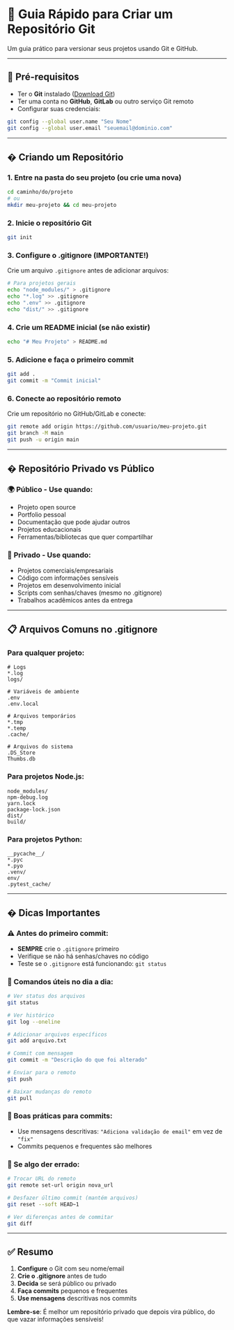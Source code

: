 # 🚀 Guia Rápido para Criar um Repositório Git

Um guia prático para versionar seus projetos usando Git e GitHub.

------------------------------------------------------------------------

## 📝 Pré-requisitos

-   Ter o **Git** instalado ([Download Git](https://git-scm.com/downloads))
-   Ter uma conta no **GitHub**, **GitLab** ou outro serviço Git remoto
-   Configurar suas credenciais:

``` bash
git config --global user.name "Seu Nome"
git config --global user.email "seuemail@dominio.com"
```

------------------------------------------------------------------------

## � Criando um Repositório

### 1. Entre na pasta do seu projeto (ou crie uma nova)

``` bash
cd caminho/do/projeto
# ou
mkdir meu-projeto && cd meu-projeto
```

### 2. Inicie o repositório Git

``` bash
git init
```

### 3. Configure o .gitignore (IMPORTANTE!)

Crie um arquivo `.gitignore` antes de adicionar arquivos:

``` bash
# Para projetos gerais
echo "node_modules/" > .gitignore
echo "*.log" >> .gitignore
echo ".env" >> .gitignore
echo "dist/" >> .gitignore
```

### 4. Crie um README inicial (se não existir)

``` bash
echo "# Meu Projeto" > README.md
```

### 5. Adicione e faça o primeiro commit

``` bash
git add .
git commit -m "Commit inicial"
```

### 6. Conecte ao repositório remoto

Crie um repositório no GitHub/GitLab e conecte:

``` bash
git remote add origin https://github.com/usuario/meu-projeto.git
git branch -M main
git push -u origin main
```

------------------------------------------------------------------------

## � Repositório Privado vs Público

### 🌍 **Público** - Use quando:
- Projeto open source
- Portfolio pessoal
- Documentação que pode ajudar outros
- Projetos educacionais
- Ferramentas/bibliotecas que quer compartilhar

### 🔐 **Privado** - Use quando:
- Projetos comerciais/empresariais
- Código com informações sensíveis
- Projetos em desenvolvimento inicial
- Scripts com senhas/chaves (mesmo no .gitignore)
- Trabalhos acadêmicos antes da entrega

------------------------------------------------------------------------

## 📋 Arquivos Comuns no .gitignore

### Para qualquer projeto:
```
# Logs
*.log
logs/

# Variáveis de ambiente
.env
.env.local

# Arquivos temporários
*.tmp
*.temp
.cache/

# Arquivos do sistema
.DS_Store
Thumbs.db
```

### Para projetos Node.js:
```
node_modules/
npm-debug.log
yarn.lock
package-lock.json
dist/
build/
```

### Para projetos Python:
```
__pycache__/
*.pyc
*.pyo
.venv/
env/
.pytest_cache/
```

------------------------------------------------------------------------

## � Dicas Importantes

### ⚠️ Antes do primeiro commit:
- **SEMPRE** crie o `.gitignore` primeiro
- Verifique se não há senhas/chaves no código
- Teste se o `.gitignore` está funcionando: `git status`

### 🔄 Comandos úteis no dia a dia:
```bash
# Ver status dos arquivos
git status

# Ver histórico
git log --oneline

# Adicionar arquivos específicos
git add arquivo.txt

# Commit com mensagem
git commit -m "Descrição do que foi alterado"

# Enviar para o remoto
git push

# Baixar mudanças do remoto
git pull
```

### 📝 Boas práticas para commits:
- Use mensagens descritivas: `"Adiciona validação de email"` em vez de `"fix"`
- Commits pequenos e frequentes são melhores

### 🔧 Se algo der errado:
```bash
# Trocar URL do remoto
git remote set-url origin nova_url

# Desfazer último commit (mantém arquivos)
git reset --soft HEAD~1

# Ver diferenças antes de commitar
git diff
```

------------------------------------------------------------------------

## ✅ Resumo

1. **Configure** o Git com seu nome/email
2. **Crie o .gitignore** antes de tudo
3. **Decida** se será público ou privado
4. **Faça commits** pequenos e frequentes
5. **Use mensagens** descritivas nos commits

**Lembre-se**: É melhor um repositório privado que depois vira público, do que vazar informações sensíveis!
